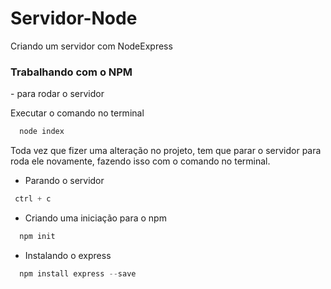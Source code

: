 <h1>Servidor-Node</h1>

 <p>Criando um servidor com NodeExpress</p>

<h3>Trabalhando com o NPM</h3>
  - para rodar o servidor
  <p>Executar o comando no terminal</p>

~~~JavaScript
  node index
~~~
 <p>Toda vez que fizer uma alteração no projeto, tem que parar o servidor para roda ele novamente, fazendo isso com o comando no terminal.</p>

  - Parando o servidor
 ~~~JavaScript
  ctrl + c
~~~

 - Criando uma iniciação para o npm
~~~JavaScript
  npm init
~~~

 - Instalando o express
~~~JavaScript
  npm install express --save
~~~
